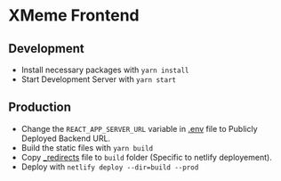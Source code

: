 # XMeme Frontend

## Development

- Install necessary packages with `yarn install`
- Start Development Server with `yarn start`

## Production

- Change the `REACT_APP_SERVER_URL` variable in [.env](./.env) file to Publicly Deployed Backend URL.
- Build the static files with `yarn build`
- Copy [\_redirects](./_redirects) file to `build` folder (Specific to netlify deployement).
- Deploy with `netlify deploy --dir=build --prod`
